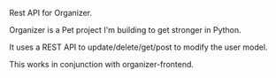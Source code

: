 Rest API for Organizer.

Organizer is a Pet project I'm building to get stronger in Python.

It uses a REST API to update/delete/get/post to modify the user model.

This works in conjunction with organizer-frontend.
